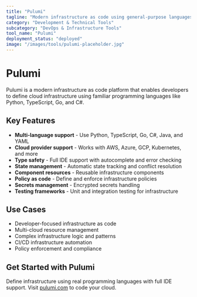 ```yaml
---
title: "Pulumi"
tagline: "Modern infrastructure as code using general-purpose languages"
category: "Development & Technical Tools"
subcategory: "DevOps & Infrastructure Tools"
tool_name: "Pulumi"
deployment_status: "deployed"
image: "/images/tools/pulumi-placeholder.jpg"
---
```


# Pulumi

Pulumi is a modern infrastructure as code platform that enables developers to define cloud infrastructure using familiar programming languages like Python, TypeScript, Go, and C#.

## Key Features

- **Multi-language support** - Use Python, TypeScript, Go, C#, Java, and YAML
- **Cloud provider support** - Works with AWS, Azure, GCP, Kubernetes, and more
- **Type safety** - Full IDE support with autocomplete and error checking
- **State management** - Automatic state tracking and conflict resolution
- **Component resources** - Reusable infrastructure components
- **Policy as code** - Define and enforce infrastructure policies
- **Secrets management** - Encrypted secrets handling
- **Testing frameworks** - Unit and integration testing for infrastructure

## Use Cases

- Developer-focused infrastructure as code
- Multi-cloud resource management
- Complex infrastructure logic and patterns
- CI/CD infrastructure automation
- Policy enforcement and compliance

## Get Started with Pulumi

Define infrastructure using real programming languages with full IDE support. Visit [pulumi.com](https://pulumi.com) to code your cloud.